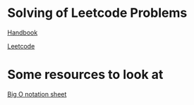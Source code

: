 # Solving of Leetcode Problems
[Handbook](https://www.techinterviewhandbook.org/)


[Leetcode](https://leetcode.com/)

# Some resources to look at
[Big O notation sheet](http://bigocheatsheet.com/)
